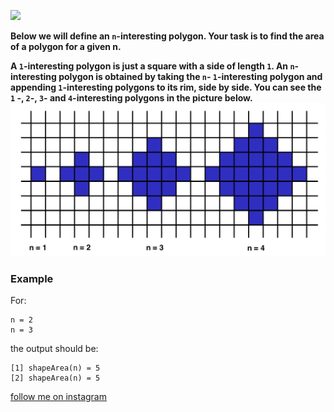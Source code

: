<a href="https://www.instagram.com/9_Tay"><img src="https://img.shields.io/badge/instagram-%23E4415F?style=flat&logo=instagram&logoColor=white"/></a>

**Below we will define an `n`-interesting polygon. Your task is to find the area of a polygon for a given n.**

**A `1`-interesting polygon is just a square with a side of length `1`. An `n`-interesting polygon is obtained by taking
the `n`- `1`-interesting polygon and appending `1`-interesting polygons to its rim, side by side. You can see the `1`
-, `2`-, `3`- and `4`-interesting polygons in the picture below.**
![img.png](img.png)

### Example

For:

```
n = 2
n = 3
```

the output should be:

```
[1] shapeArea(n) = 5
[2] shapeArea(n) = 5
```

[follow me on instagram](https://www.instagram.com/9_tay)